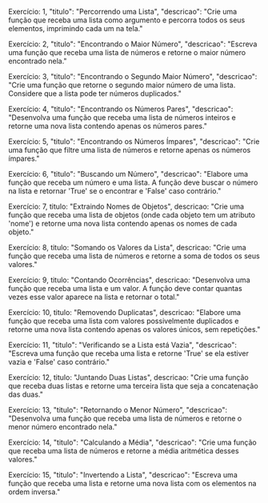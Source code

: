 Exercício: 1, "titulo": "Percorrendo uma Lista", "descricao": "Crie uma função que receba uma lista como argumento e percorra todos os seus elementos, imprimindo cada um na tela."

Exercício: 2, "titulo": "Encontrando o Maior Número", "descricao": "Escreva uma função que receba uma lista de números e retorne o maior número encontrado nela."

Exercício: 3, "titulo": "Encontrando o Segundo Maior Número", "descricao": "Crie uma função que retorne o segundo maior número de uma lista. Considere que a lista pode ter números duplicados."

Exercício: 4, "titulo": "Encontrando os Números Pares", "descricao": "Desenvolva uma função que receba uma lista de números inteiros e retorne uma nova lista contendo apenas os números pares."

Exercício: 5, "titulo": "Encontrando os Números Ímpares", "descricao": "Crie uma função que filtre uma lista de números e retorne apenas os números ímpares."

Exercício: 6, "titulo": "Buscando um Número", "descricao": "Elabore uma função que receba um número e uma lista. A função deve buscar o número na lista e retornar 'True' se o encontrar e 'False' caso contrário."

Exercício: 7, titulo: "Extraindo Nomes de Objetos", descricao: "Crie uma função que receba uma lista de objetos (onde cada objeto tem um atributo 'nome') e retorne uma nova lista contendo apenas os nomes de cada objeto."

Exercício: 8, titulo: "Somando os Valores da Lista", descricao: "Crie uma função que receba uma lista de números e retorne a soma de todos os seus valores."

Exercício: 9, titulo: "Contando Ocorrências", descricao: "Desenvolva uma função que receba uma lista e um valor. A função deve contar quantas vezes esse valor aparece na lista e retornar o total."

Exercício: 10, titulo: "Removendo Duplicatas", descricao: "Elabore uma função que receba uma lista com valores possivelmente duplicados e retorne uma nova lista contendo apenas os valores únicos, sem repetições."

Exercício: 11, "titulo": "Verificando se a Lista está Vazia", "descricao": "Escreva uma função que receba uma lista e retorne 'True' se ela estiver vazia e 'False' caso contrário."

Exercício: 12, titulo: "Juntando Duas Listas", descricao: "Crie uma função que receba duas listas e retorne uma terceira lista que seja a concatenação das duas."

Exercício: 13, "titulo": "Retornando o Menor Número", "descricao": "Desenvolva uma função que receba uma lista de números e retorne o menor número encontrado nela."

Exercício: 14, "titulo": "Calculando a Média", "descricao": "Crie uma função que receba uma lista de números e retorne a média aritmética desses valores."

Exercício: 15, "titulo": "Invertendo a Lista", "descricao": "Escreva uma função que receba uma lista e retorne uma nova lista com os elementos na ordem inversa."
